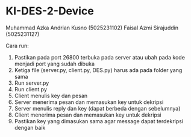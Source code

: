 # KI-DES-2-Device
Muhammad Azka Andrian Kusno (5025231102)
Faisal Azmi Sirajuddin (5025231127)

Cara run:
1. Pastikan pada port 26800 terbuka pada server atau ubah pada kode menjadi port yang sudah dibuka
2. Ketiga file (server.py, client.py, DES.py) harus ada pada folder yang sama
3. Run server.py
4. Run client.py
5. Client menulis key dan pesan
6. Server menerima pesan dan memasukan key untuk dekripsi
7. Server menulis reply dan key (dapat berbeda dengan sebelumnya)
8. Client menerima pesan dan memasukan key untuk dekripsi
9. Pastikan key yang dimasukan sama agar message dapat terdekripsi dengan baik
